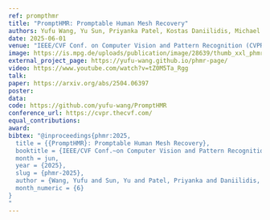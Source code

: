 ```yaml
---
ref: prompthmr
title: "PromptHMR: Promptable Human Mesh Recovery"
authors: Yufu Wang, Yu Sun, Priyanka Patel, Kostas Daniilidis, Michael J. Black, Muhammed Kocabas
date: 2025-06-01
venue: "IEEE/CVF Conf. on Computer Vision and Pattern Recognition (CVPR)"
image: https://is.mpg.de/uploads/publication/image/28639/thumb_xxl_phmrteaser.jpg
external_project_page: https://yufu-wang.github.io/phmr-page/
video: https://www.youtube.com/watch?v=tZ0M5Ta_Rgg
talk: 
paper: https://arxiv.org/abs/2504.06397
poster: 
data: 
code: https://github.com/yufu-wang/PromptHMR
conference_url: https://cvpr.thecvf.com/
equal_contributions: 
award: 
bibtex: "@inproceedings{phmr:2025,
  title = {{PromptHMR}: Promptable Human Mesh Recovery},
  booktitle = {IEEE/CVF Conf.~on Computer Vision and Pattern Recognition (CVPR)},
  month = jun,
  year = {2025},
  slug = {phmr-2025},
  author = {Wang, Yufu and Sun, Yu and Patel, Priyanka and Daniilidis, Kostas and Black, Michael J. and Kocabas, Muhammed},
  month_numeric = {6}
}
"
---
```

